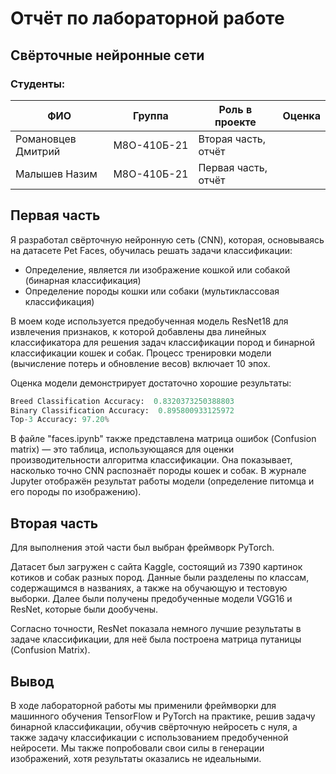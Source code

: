 # Отчёт по лабораторной работе
## Свёрточные нейронные сети

### Студенты:

| ФИО              | Группа       | Роль в проекте                   | Оценка       |
|------------------|--------------|----------------------------------|--------------|
| Романовцев Дмитрий | М8О-410Б-21  | Вторая часть, отчёт              |              |
| Малышев Назим    | М8О-410Б-21  | Первая часть, отчёт              |              |


## Первая часть

Я разработал свёрточную нейронную сеть (CNN), которая, основываясь на датасете Pet Faces, обучилась решать задачи классификации:

- Определение, является ли изображение кошкой или собакой (бинарная классификация)
- Определение породы кошки или собаки (мультиклассовая классификация)

В моем коде используется предобученная модель ResNet18 для извлечения признаков, к которой добавлены два линейных классификатора для решения задач классификации пород и бинарной классификации кошек и собак. Процесс тренировки модели (вычисление потерь и обновление весов) включает 10 эпох.

Оценка модели демонстрирует достаточно хорошие результаты:

```python
Breed Classification Accuracy:  0.8320373250388803
Binary Classification Accuracy:  0.895800933125972
Top-3 Accuracy: 97.20%
```

В файле "faces.ipynb" также представлена матрица ошибок (Confusion matrix) — это таблица, использующаяся для оценки производительности алгоритма классификации. Она показывает, насколько точно CNN распознаёт породы кошек и собак. В журнале Jupyter отображён результат работы модели (определение питомца и его породы по изображению).

## Вторая часть

Для выполнения этой части был выбран фреймворк PyTorch.

Датасет был загружен с сайта Kaggle, состоящий из 7390 картинок котиков и собак разных пород. Данные были разделены по классам, содержащимся в названиях, а также на обучающую и тестовую выборки. Далее были получены предобученные модели VGG16 и ResNet, которые были дообучены.

Согласно точности, ResNet показала немного лучшие результаты в задаче классификации, для неё была построена матрица путаницы (Confusion Matrix).

## Вывод

В ходе лабораторной работы мы применили фреймворки для машинного обучения TensorFlow и PyTorch на практике, решив задачу бинарной классификации, обучив свёрточную нейросеть с нуля, а также задачу классификации с использованием предобученной нейросети. Мы также попробовали свои силы в генерации изображений, хотя результаты оказались не идеальными.